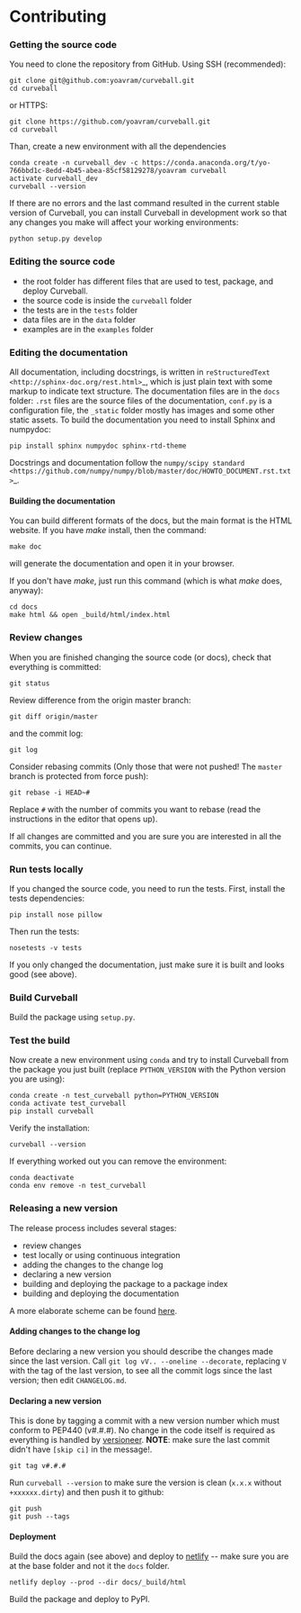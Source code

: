# Contributing

### Getting the source code

You need to clone the repository from GitHub.
Using SSH (recommended):

```
git clone git@github.com:yoavram/curveball.git
cd curveball
```

or HTTPS:

```
git clone https://github.com/yoavram/curveball.git
cd curveball
```

Than, create a new environment with all the dependencies

```
conda create -n curveball_dev -c https://conda.anaconda.org/t/yo-766bbd1c-8edd-4b45-abea-85cf58129278/yoavram curveball
activate curveball_dev
curveball --version
```

If there are no errors and the last command resulted in the current stable version of Curveball, 
you can install Curveball in development work so that any changes you make will affect your working environments:

```
python setup.py develop
```

### Editing the source code

- the root folder has different files that are used to test, package, and deploy Curveball.
- the source code is inside the `curveball` folder
- the tests are in the `tests` folder 
- data files are in the `data` folder
- examples are in the `examples` folder

### Editing the documentation

All documentation, including docstrings, is written in `reStructuredText  <http://sphinx-doc.org/rest.html>`_,
which is just plain text with some markup to indicate text structure.
The documentation files are in the `docs` folder: 
`.rst` files are the source files of the documentation, 
`conf.py` is a configuration file,
the `_static` folder mostly has images and some other static assets.
To build the documentation you need to install Sphinx and numpydoc:

```
pip install sphinx numpydoc sphinx-rtd-theme
```

Docstrings and documentation follow the `numpy/scipy standard <https://github.com/numpy/numpy/blob/master/doc/HOWTO_DOCUMENT.rst.txt>`_.

#### Building the documentation

You can build different formats of the docs, but the main format is the HTML website.
If you have *make* install, then the command:

```
make doc
```

will generate the documentation and open it in your browser.

If you don't have *make*, just run this command (which is what *make* does, anyway):

```
cd docs 
make html && open _build/html/index.html
```
### Review changes

When you are finished changing the source code (or docs), check that everything is committed:

```
git status
```

Review difference from the origin master branch:

```
git diff origin/master
```

and the commit log:

```
git log
```

Consider rebasing commits (Only those that were not pushed! The `master` branch is protected from force push):

```
git rebase -i HEAD~#
```

Replace `#` with the number of commits you want to rebase (read the instructions in the editor that opens up).

If all changes are committed and you are sure you are interested in all the commits, you can continue.

### Run tests locally

If you changed the source code, you need to run the tests.
First, install the tests dependencies:

```
pip install nose pillow
```

Then run the tests:

```
nosetests -v tests
```

If you only changed the documentation, just make sure it is built and looks good (see above).

### Build Curveball

Build the package using `setup.py`.

### Test the build

Now create a new environment using `conda` and try to install Curveball from the package you just built (replace `PYTHON_VERSION` with the Python version you are using):

```
conda create -n test_curveball python=PYTHON_VERSION
conda activate test_curveball
pip install curveball
```

Verify the installation:

```
curveball --version
```

If everything worked out you can remove the environment:
```
conda deactivate
conda env remove -n test_curveball
```

### Releasing a new version

The release process includes several stages:

- review changes
- test locally or using continuous integration
- adding the changes to the change log
- declaring a new version
- building and deploying the package to a package index
- building and deploying the documentation

A more elaborate scheme can be found [here](https://khmer.readthedocs.org/en/v1.1/release.html).

#### Adding changes to the change log

Before declaring a new version you should describe the changes made since the last version.
Call `git log vV.. --oneline --decorate`, replacing `V` with the tag of the last version, 
to see all the commit logs since the last version; then edit `CHANGELOG.md`.

#### Declaring a new version

This is done by tagging a commit with a new version number which must conform to PEP440 (v#.#.#).
No change in the code itself is required as everything is handled by [versioneer](https://github.com/warner/python-versioneer).
**NOTE**: make sure the last commit didn't have `[skip ci]` in the message!.

```
git tag v#.#.#
```
Run `curveball --version` to make sure the version is clean (`x.x.x` without `+xxxxxx.dirty`) and then push it to github:
```
git push
git push --tags
```

#### Deployment

Build the docs again (see above) and deploy to [netlify](https://curveball.netlify.com) -- make sure you are at the base folder and not it the `docs` folder.
```
netlify deploy --prod --dir docs/_build/html
```

Build the package and deploy to PyPI.
